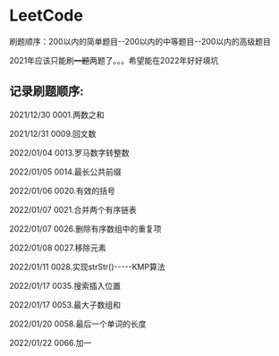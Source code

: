 # LeetCode
刷题顺序：200以内的简单题目--200以内的中等题目--200以内的高级题目

2021年应该只能刷~~一题~~两题了。。。希望能在2022年好好填坑

## 记录刷题顺序:
2021/12/30 0001.两数之和

2021/12/31 0009.回文数

2022/01/04 0013.罗马数字转整数

2022/01/05 0014.最长公共前缀

2022/01/06 0020.有效的括号

2022/01/07 0021.合并两个有序链表

2022/01/07 0026.删除有序数组中的重复项

2022/01/08 0027.移除元素

2022/01/11 0028.实现strStr()-----KMP算法

2022/01/17 0035.搜索插入位置

2022/01/17 0053.最大子数组和

2022/01/20 0058.最后一个单词的长度

2022/01/22 0066.加一
